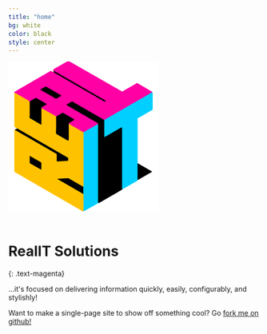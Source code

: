 ```yaml
---
title: "home"
bg: white
color: black
style: center
---
```


<span class="fa-stack subtlecircle" style="font-size:100px;">
  <img src="img/intro.png" class="fa-stack-1x">
</span>

# **RealIT Solutions**
{: .text-magenta}


…it's focused on delivering information quickly, easily, configurably, and stylishly!

Want to make a single-page site to show off something cool? Go [fork me on github!](https://github.com/t413/SinglePaged)
